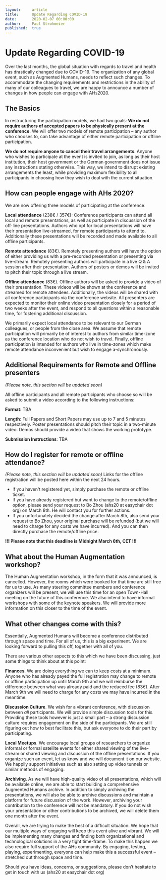 ```yaml
---
layout:     article
title:      Update Regarding COVID-19
date:       2020-02-07 00:00:00
author:     Paul Strohmeier
published:  true
---
```



Update Regarding COVID-19
============

Over the last months, the global situation with regards to travel and health has drastically changed due to COVID-19. The organization of any global event, such as Augmented Humans, needs to reflect such changes. To accommodate the changing requirements and restrictions in the ability of many of our colleagues to travel, we are happy to announce a number of changes in how people can engage with AHs2020.

The Basics
---------------
In restructuring the participation models, we had two goals:
<b>We do not require authors of accepted papers to be physically present at the conference</b>. We will offer two models of remote participation – any author who chooses to, can take advantage of either remote participation or offline participation.

<b>We do not require anyone to cancel their travel arrangements</b>. Anyone who wishes to participate at the event is invited to join, as long as their host institution, their host government or the German government does not issue any instructions stating otherwise.
This way, we intend to disrupt existing arrangements the least, while providing maximum flexibility to all participants in choosing how they wish to deal with the current situation.

How can people engage with AHs 2020?
---------------
We are now offering three models of participating at the conference: 
    
<b>Local attendance</b> (238€ / 357€): Conference participants can attend all local and remote presentations, as well as participate in discussion of the off-line presentations. Authors who opt for local presentations will have their presentation live-streamed, for remote participants to attend to. Additionally these presentations will be recorded and made available to all offline participants. 

<b>Remote attendance</b> (83€). Remotely presenting authors will have the option of either providing us with a pre-recorded presentation or presenting via live-stream. Remotely presenting authors will participate in a live Q & A session after their presentation. Authors of posters or demos will be invited to pitch their topic through a live stream. 

<b>Offline attendance</b> (83€). Offline authors will be asked to provide a video of their presentation. These videos will be shown at the conference and streamed for remote attendees. Additionally, the videos will be shared with all conference participants via the conference website. 
All presenters are expected to monitor their online video presentation closely for a period of two weeks after the event, and respond to all questions within a reasonable time, for fostering additional discussion. 

We primarily expect local attendance to be relevant to our German colleagues, or people from the close area. We assume that remote participation will primarily be of interest to authors from similar time-zone as the conference location who do not wish to travel. Finally, offline participation is intended for authors who live in time-zones which make remote attendance inconvenient but wish to engage a-synchronously.

Additional Requirements for Remote and Offline presenters
---------------
<i>(Please note, this section will be updated soon)</i>

All offline participants and all remote participants who choose so will be asked to submit a video according to the following instructions:

<b>Format</b>: TBA

<b>Length</b>: Full Papers and Short Papers may use up to 7 and 5 minutes respectively. Poster presentations should pitch their topic in a two-minute video. Demos should provide a video that shows the working prototype.

<b>Submission Instructions</b>: TBA

How do I register for remote or offline attendance?
---------------
<i>(Please note, this section will be updated soon)</i>
Links for the offline registration will be posted here within the next 24 hours.

- If you haven't registered yet, simply purchase the remote or offline ticket. 
- If you have already registered but want to change to the remote/offline option, please send your request to Bo Zhou (ahs20 at easychair dot org) on March 8th. He will contact you for further actions. 
- If you unfortunately decided the change after March 8th, also send your request to Bo Zhou, your original purchase will be refunded (but we will need to charge for any costs we have incurred). And you can then directly purchase the remote/offline price.
 
<b>!!! Please note that this deadline is Midnight March 8th, CET !!!</b>

What about the Human Augmentation workshop?
---------------
The Human Augmentation workshop, in the form that it was announced, is cancelled. However, the rooms which were booked for that time are still free for us to use. As many steering committee members and conference organizers will be present, we will use this time for an open Town-Hall meeting on the future of this conference. We also intend to have informal workshops with some of the keynote speakers. We will provide more information on this closer to the time of the event.

What other changes come with this?
---------------
Essentially, Augmented Humans will become a conference distributed through space and time. For all of us, this is a big experiment. We are looking forward to pulling this off, together with all of you. 

There are various other aspects to this which we have been discussing, just some things to think about at this point:

<b>Finances</b>. We are doing everything we can to keep costs at a minimum. Anyone who has already payed the full registration may change to remote or offline participation up until March 9th and we will reimburse the difference between what was already paid and the reduced fee (83€). After March 9th we will need to charge for any costs we may have incurred in the meantime.

<b>Discussion Culture</b>. We wish for a vibrant conference, with discussion between *all* participants. We will provide simple discussion tools for this. Providing these tools however is just a small part – a strong discussion culture requires engagement on the side of the participants. We are still figuring out how to best facilitate this, but ask everyone to do their part by participating.

<b>Local Meetups</b>. We encourage local groups of researchers to organize informal or formal satellite events for either shared viewing of the live-stream or shared viewing and discussion of the offline presentations. If you organize such an event, let us know and we will document it on our website. We happily support initiatives such as also setting up video tunnels or similar methods of engaging.

<b>Archiving</b>. As we will have hiqh-quality video of all presentations, which will be available online, we are able to start building a comprehensive Augmented Humans archive. In addition to simply archiving the presentations, we will also be able to archive discussions and maintain a platform for future discussion of the work. However, archiving your contribution to the conference will not be mandatory. If you do not wish your presentation or other contributions to be archived, we will delete them one month after the event.      

Overall, we are trying to make the best of a difficult situation. We hope that our multiple ways of engaging will keep this event alive and vibrant. We will be implementing many changes and finding both organizational and technological solutions in a very tight time-frame. To make this happen we also require full support of the AHs community. By engaging, testing, playing, experimenting, everyone can help make this a successful event – stretched out through space and time.

Should you have ideas, concerns, or suggestions, please don’t hesitate to get in touch with us (ahs20 at easychair dot org)



